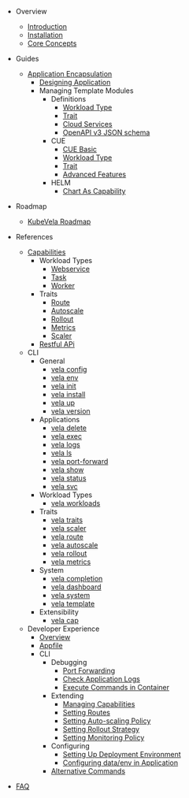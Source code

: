 - Overview
  - [Introduction](/en/introduction.md)
  - [Installation](/en/install.md)
  - [Core Concepts](/en/concepts.md)

- Guides 
  - [Application Encapsulation](/en/platform-engineers/overview.md)
    - [Designing Application](/en/application.md)
    - Managing Template Modules
      - Definitions
        - [Workload Type](/en/platform-engineers/workload-type.md)
        - [Trait](/en/platform-engineers/trait.md)
        - [Cloud Services](/en/platform-engineers/cloud-services.md)
        - [OpenAPI v3 JSON schema](/en/platform-engineers/openapi-v3-json-schema.md)
      - CUE
        - [CUE Basic](/en/cue/basic.md)
        - [Workload Type](/en/cue/workload-type.md)
        - [Trait](/en/cue/trait.md)
        - [Advanced Features](/en/cue/status.md)
      - HELM
        - [Chart As Capability](/en/helm/chart-as-capability.md)

- Roadmap
  - [KubeVela Roadmap](/en/roadmap.md)

- References
  - [Capabilities](/en/developers/references/README.md)
    - Workload Types
      - [Webservice](/en/developers/references/workload-types/webservice.md)
      - [Task](/en/developers/references/workload-types/task.md)
      - [Worker](/en/developers/references/workload-types/worker.md)
    - Traits
      - [Route](/en/developers/references/traits/route.md)
      - [Autoscale](/en/developers/references/traits/autoscale.md)
      - [Rollout](/en/developers/references/traits/rollout.md)
      - [Metrics](/en/developers/references/traits/metrics.md)
      - [Scaler](/en/developers/references/traits/scaler.md)
    - [Restful APi](/en/developers/references/restful-api/index.html ':ignore')
  - CLI
    - General
      - [vela config](/en/cli/vela_config.md)
      - [vela env](/en/cli/vela_env.md)
      - [vela init](/en/cli/vela_init.md)
      - [vela install](/en/cli/vela_install.md)
      - [vela up](/en/cli/vela_up.md)
      - [vela version](/en/cli/vela_version.md)
    - Applications
      - [vela delete](/en/cli/vela_delete.md)
      - [vela exec](/en/cli/vela_exec.md)
      - [vela logs](/en/cli/vela_logs.md)
      - [vela ls](/en/cli/vela_ls.md)
      - [vela port-forward](/en/cli/vela_port-forward.md)
      - [vela show](/en/cli/vela_show.md)
      - [vela status](/en/cli/vela_status.md)
      - [vela svc](/en/cli/vela_svc.md)
    - Workload Types
      - [vela workloads](/en/cli/vela_workloads.md)
    - Traits
      - [vela traits](/en/cli/vela_traits.md)
      - [vela scaler](/en/cli/vela_scaler.md)
      - [vela route](/en/cli/vela_route.md)
      - [vela autoscale](/en/cli/vela_autoscale.md)
      - [vela rollout](/en/cli/vela_rollout.md)
      - [vela metrics](/en/cli/vela_metrics.md)
    - System
      - [vela completion](/en/cli/vela_completion.md)
      - [vela dashboard](/en/cli/vela_dashboard.md)
      - [vela system](/en/cli/vela_system.md)
      - [vela template](/en/cli/vela_template.md)
    - Extensibility
      - [vela cap](/en/cli/vela_cap.md)
  - Developer Experience
    - [Overview](/en/quick-start-appfile.md)
    - [Appfile](/en/developers/learn-appfile.md)
    - CLI
      - Debugging
        - [Port Forwarding](/en/developers/port-forward.md)
        - [Check Application Logs](/en/developers/check-logs.md)
        - [Execute Commands in Container](/en/developers/exec-cmd.md)  
      - Extending
        - [Managing Capabilities](/en/developers/cap-center.md)
        - [Setting Routes](/en/developers/extensions/set-route.md)
        - [Setting Auto-scaling Policy](/en/developers/extensions/set-autoscale.md)
        - [Setting Rollout Strategy](/en/developers/extensions/set-rollout.md)
        - [Setting Monitoring Policy](/en/developers/extensions/set-metrics.md)
      - Configuring
        - [Setting Up Deployment Environment](/en/developers/config-enviroments.md)
        - [Configuring data/env in Application](/en/developers/config-app.md)
      - [Alternative Commands](/en/developers/alternative-cmd.md)
- [FAQ](/en/developers/references/devex/faq.md)
